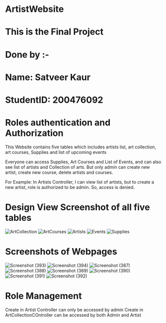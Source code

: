 # ArtistWebsite
# This is the Final Project
# Done by :-
# Name: Satveer Kaur
# StudentID: 200476092

# Roles authentication and Authorization
This Website contains five tables which includes artists list, art collection, art courses, Supplies and list of upcoming events

Everyone can access Supplies, Art Courses and List of Events, and can also see list of artists and Collection of arts.
But only admin can create new artist, create new course, delete artists and courses.

For Example: In Artists Controller, I can view list of artists, but to create a new artist, role is authorized to be admin.
So, access is denied.


# Design View Screenshot of all five tables


![ArtCollection](https://user-images.githubusercontent.com/84339533/164203407-de17d3d7-b0ef-4751-92c4-a4e8108772cb.png)
![ArtCourses](https://user-images.githubusercontent.com/84339533/164203411-185ce0d1-a98a-4859-8d96-40bf9fc0cac7.png)
![Artists](https://user-images.githubusercontent.com/84339533/164203415-c8088c59-4818-488d-82c6-bf3fe1705990.png)
![Events](https://user-images.githubusercontent.com/84339533/164203418-96d37b6d-2bb0-4462-91d7-3aa26f2c7c00.png)
![Supplies](https://user-images.githubusercontent.com/84339533/164203448-636abcc3-09fc-4b35-bade-e78bd43ea710.png)


# Screenshots of Webpages
![Screenshot (393)](https://user-images.githubusercontent.com/84339533/164205281-9237dee4-1ed5-42aa-929d-f568d96ad223.png)
![Screenshot (394)](https://user-images.githubusercontent.com/84339533/164205284-8047d2de-c9c6-48d7-a2ed-5660ec8ea0b1.png)
![Screenshot (387)](https://user-images.githubusercontent.com/84339533/164205289-d23bb464-33e5-46ab-b0ce-b93775724cb4.png)
![Screenshot (388)](https://user-images.githubusercontent.com/84339533/164205290-e8fdf165-8b14-4757-b328-e968e1733ecb.png)
![Screenshot (389)](https://user-images.githubusercontent.com/84339533/164205291-cb56683b-e2a6-4e8f-a637-dddd68171f3e.png)
![Screenshot (390)](https://user-images.githubusercontent.com/84339533/164205295-8a24f655-37ba-4399-8732-701aabf13971.png)
![Screenshot (391)](https://user-images.githubusercontent.com/84339533/164205296-f8311c73-19cb-4051-b88a-5433556623f1.png)
![Screenshot (392)](https://user-images.githubusercontent.com/84339533/164205298-3ce1a4b9-cca5-4c8d-8566-2f8e4ef9af30.png)

# Role Management

 Create in Artist Controller can only be accessed by admin
 Create in ArtCollectionCOntroller can be accessed by both Admin and Artist
